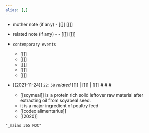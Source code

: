 ```yaml
---
alias: [,]
---
```

- mother note (if any)
		- [[]] [[]]
- related note (if any) -
		- [[]] [[]]
- `contemporary events`
	- [[]]
	- [[]]
	- [[]]
	- [[]]
	- [[]]

- [[2021-11-24]]  `22:58` _related_ [[]] | [[]] | [[]] # # #
	- [[soymeal]] is a protein rich solid leftover raw material after extracting oil from soyabeal seed.
	- it is a major ingredient of poultry feed
	- [[codex alimentarius]]
	- [[2020]]

```query
"_mains 365 MOC"
```